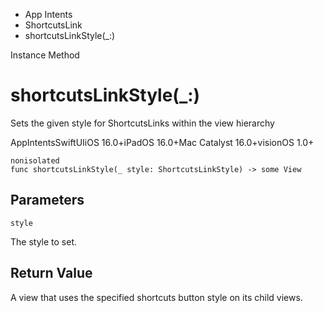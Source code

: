 

- App Intents
- ShortcutsLink
-  shortcutsLinkStyle(\_:) 

Instance Method

# shortcutsLinkStyle(\_:)

Sets the given style for ShortcutsLinks within the view hierarchy

AppIntentsSwiftUIiOS 16.0+iPadOS 16.0+Mac Catalyst 16.0+visionOS 1.0+

``` source
nonisolated
func shortcutsLinkStyle(_ style: ShortcutsLinkStyle) -> some View
```

## Parameters 

`style`  

The style to set.

## Return Value

A view that uses the specified shortcuts button style on its child views.

